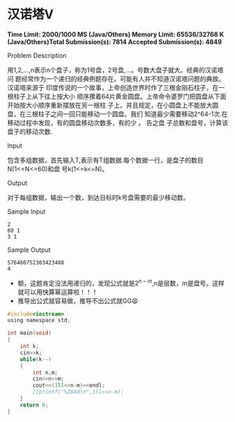 # 汉诺塔V

**Time Limit: 2000/1000 MS (Java/Others)    Memory Limit: 65536/32768 K (Java/Others)Total Submission(s): 7814    Accepted Submission(s): 4849**

Problem Description

用1,2,...,n表示n个盘子，称为1号盘，2号盘,...。号数大盘子就大。经典的汉诺塔问
题经常作为一个递归的经典例题存在。可能有人并不知道汉诺塔问题的典故。汉诺塔来源于
印度传说的一个故事，上帝创造世界时作了三根金刚石柱子，在一根柱子上从下往上按大小
顺序摞着64片黄金圆盘。上帝命令婆罗门把圆盘从下面开始按大小顺序重新摆放在另一根柱
子上。并且规定，在小圆盘上不能放大圆盘，在三根柱子之间一回只能移动一个圆盘。我们
知道最少需要移动2^64-1次.在移动过程中发现，有的圆盘移动次数多，有的少 。 告之盘
子总数和盘号，计算该盘子的移动次数.

 

Input

包含多组数据，首先输入T,表示有T组数据.每个数据一行，是盘子的数目N(1<=N<=60)和盘
号k(1<=k<=N)。

 

Output

对于每组数据，输出一个数，到达目标时k号盘需要的最少移动数。

 

Sample Input

```
2
60 1
3 1
```

 

Sample Output

```
576460752303423488
4
```

- 额，这题肯定没法用递归的，发现公式就是$2^{n-m}$,n是层数，m是盘号。这样就可以用快算幂运算啦！！！
- 推导出公式就容易做，推导不出公式就GG:weary:

```c
#include<iostream>
using namespace std;

int main(void)
{
	int k;
	cin>>k;
	while(k--)
	{
		int n,m;
		cin>>n>>m;
		cout<<(1ll<<n-m)<<endl;
        //printf("%I64d\n",1ll<<n-m);
	}
	return 0;
}
```

